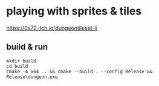 # playing with sprites & tiles

https://0x72.itch.io/dungeontileset-ii


## build & run

```
mkdir build
cd build
cmake -A x64 .. && cmake --build . --config Release && Release\dungeon.exe
```
